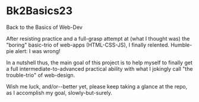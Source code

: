 # Bk2Basics23
Back to the Basics of Web-Dev

After resisting practice and a full-grasp attempt at (what I thought was) the "boring" basic-trio of web-apps (HTML-CSS-JS), I finally relented.
Humble-pie alert: I was wrong!

In a nutshell thus, the main goal of this project is to help myself to finally get a full intermediate-to-advanced practical ability with what I jokingly call "the trouble-trio" of web-design.

Wish me luck, and/or--better yet, please keep taking a glance at the repo, as I accomplish my goal, slowly-but-surely.

